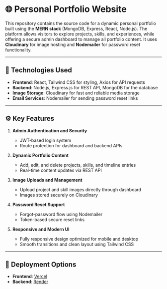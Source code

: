 # 🌐 Personal Portfolio Website

This repository contains the source code for a dynamic personal portfolio built using the **MERN stack** (MongoDB, Express, React, Node.js). The platform allows visitors to explore projects, skills, and experiences, while offering a secure admin dashboard to manage all portfolio content. It uses **Cloudinary** for image hosting and **Nodemailer** for password reset functionality.

---

## 🧰 Technologies Used

* **Frontend**: React, Tailwind CSS for styling, Axios for API requests
* **Backend**: Node.js, Express.js for REST API, MongoDB for the database
* **Image Storage**: Cloudinary for fast and reliable media storage
* **Email Services**: Nodemailer for sending password reset links

---

## ⚙️ Key Features

1. **Admin Authentication and Security**

   * JWT-based login system
   * Route protection for dashboard and backend APIs

2. **Dynamic Portfolio Content**

   * Add, edit, and delete projects, skills, and timeline entries
   * Real-time content updates via REST API

3. **Image Uploads and Management**

   * Upload project and skill images directly through dashboard
   * Images stored securely on Cloudinary

4. **Password Reset Support**

   * Forgot-password flow using Nodemailer
   * Token-based secure reset links

5. **Responsive and Modern UI**

   * Fully responsive design optimized for mobile and desktop
   * Smooth transitions and clean layout using Tailwind CSS

---


## 🚀 Deployment Options

* **Frontend**: [Vercel](https://vercel.com/)
* **Backend**: [Render](https://render.com/)

